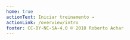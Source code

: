 ```yaml
---
home: true
actionText: Iniciar treinamento →
actionLink: /overview/intro
footer: CC-BY-NC-SA-4.0 © 2018 Roberto Achar
---
```

